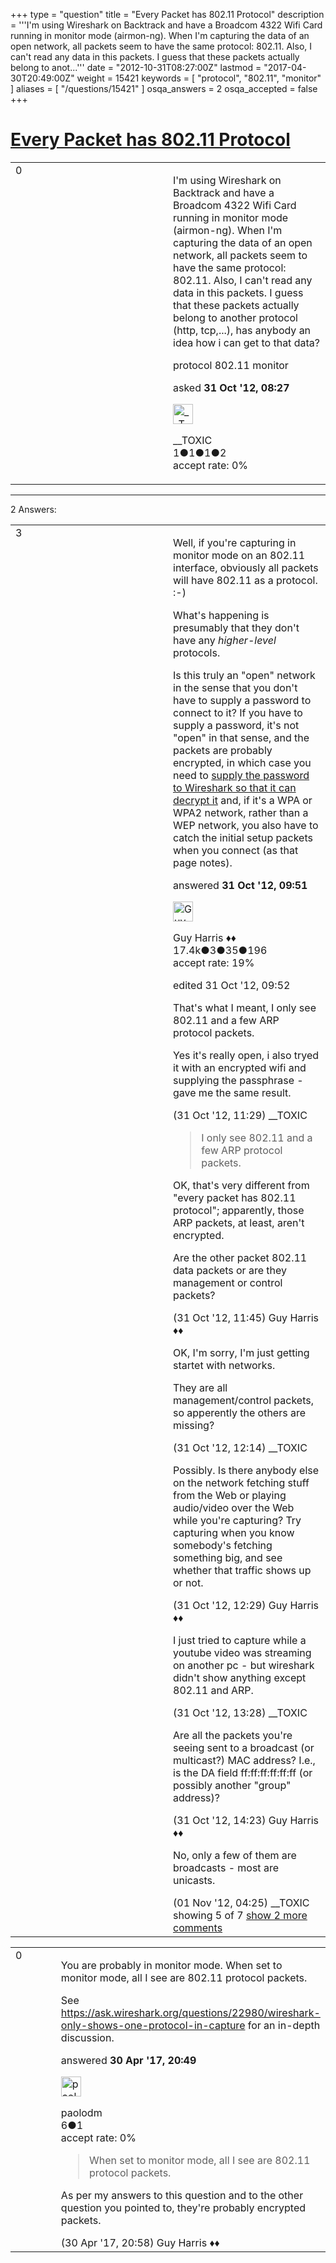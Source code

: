 +++
type = "question"
title = "Every Packet has 802.11 Protocol"
description = '''I&#x27;m using Wireshark on Backtrack and have a Broadcom 4322 Wifi Card running in monitor mode (airmon-ng). When I&#x27;m capturing the data of an open network, all packets seem to have the same protocol: 802.11. Also, I can&#x27;t read any data in this packets. I guess that these packets actually belong to anot...'''
date = "2012-10-31T08:27:00Z"
lastmod = "2017-04-30T20:49:00Z"
weight = 15421
keywords = [ "protocol", "802.11", "monitor" ]
aliases = [ "/questions/15421" ]
osqa_answers = 2
osqa_accepted = false
+++

<div class="headNormal">

# [Every Packet has 802.11 Protocol](/questions/15421/every-packet-has-80211-protocol)

</div>

<div id="main-body">

<div id="askform">

<table id="question-table" style="width:100%;"><colgroup><col style="width: 50%" /><col style="width: 50%" /></colgroup><tbody><tr class="odd"><td style="width: 30px; vertical-align: top"><div class="vote-buttons"><div id="post-15421-score" class="post-score" title="current number of votes">0</div><div id="favorite-count" class="favorite-count"></div></div></td><td><div id="item-right"><div class="question-body"><p>I'm using Wireshark on Backtrack and have a Broadcom 4322 Wifi Card running in monitor mode (airmon-ng). When I'm capturing the data of an open network, all packets seem to have the same protocol: 802.11. Also, I can't read any data in this packets. I guess that these packets actually belong to another protocol (http, tcp,...), has anybody an idea how i can get to that data?</p></div><div id="question-tags" class="tags-container tags">protocol 802.11 monitor</div><div id="question-controls" class="post-controls"></div><div class="post-update-info-container"><div class="post-update-info post-update-info-user"><p>asked <strong>31 Oct '12, 08:27</strong></p><img src="https://secure.gravatar.com/avatar/82c6a854f0d66dcf9b1727f4e6c49523?s=32&amp;d=identicon&amp;r=g" class="gravatar" width="32" height="32" alt="__TOXIC&#39;s gravatar image" /><p>__TOXIC<br />
<span class="score" title="1 reputation points">1</span><span title="1 badges"><span class="badge1">●</span><span class="badgecount">1</span></span><span title="1 badges"><span class="silver">●</span><span class="badgecount">1</span></span><span title="2 badges"><span class="bronze">●</span><span class="badgecount">2</span></span><br />
<span class="accept_rate" title="Rate of the user&#39;s accepted answers">accept rate:</span> <span title="__TOXIC has no accepted answers">0%</span></p></div></div><div id="comments-container-15421" class="comments-container"></div><div id="comment-tools-15421" class="comment-tools"></div><div class="clear"></div><div id="comment-15421-form-container" class="comment-form-container"></div><div class="clear"></div></div></td></tr></tbody></table>

------------------------------------------------------------------------

<div class="tabBar">

<span id="sort-top"></span>

<div class="headQuestions">

2 Answers:

</div>

</div>

<span id="15424"></span>

<div id="answer-container-15424" class="answer">

<table style="width:100%;"><colgroup><col style="width: 50%" /><col style="width: 50%" /></colgroup><tbody><tr class="odd"><td style="width: 30px; vertical-align: top"><div class="vote-buttons"><div id="post-15424-score" class="post-score" title="current number of votes">3</div></div></td><td><div class="item-right"><div class="answer-body"><p>Well, if you're capturing in monitor mode on an 802.11 interface, obviously all packets will have 802.11 as a protocol. :-)</p><p>What's happening is presumably that they don't have any <em>higher-level</em> protocols.</p><p>Is this truly an "open" network in the sense that you don't have to supply a password to connect to it? If you have to supply a password, it's not "open" in that sense, and the packets are probably encrypted, in which case you need to <a href="http://wiki.wireshark.org/HowToDecrypt802.11">supply the password to Wireshark so that it can decrypt it</a> and, if it's a WPA or WPA2 network, rather than a WEP network, you also have to catch the initial setup packets when you connect (as that page notes).</p></div><div class="answer-controls post-controls"></div><div class="post-update-info-container"><div class="post-update-info post-update-info-user"><p>answered <strong>31 Oct '12, 09:51</strong></p><img src="https://secure.gravatar.com/avatar/f93de7000747ab5efb5acd3034b2ebd7?s=32&amp;d=identicon&amp;r=g" class="gravatar" width="32" height="32" alt="Guy%20Harris&#39;s gravatar image" /><p>Guy Harris ♦♦<br />
<span class="score" title="17443 reputation points"><span>17.4k</span></span><span title="3 badges"><span class="badge1">●</span><span class="badgecount">3</span></span><span title="35 badges"><span class="silver">●</span><span class="badgecount">35</span></span><span title="196 badges"><span class="bronze">●</span><span class="badgecount">196</span></span><br />
<span class="accept_rate" title="Rate of the user&#39;s accepted answers">accept rate:</span> <span title="Guy Harris has 216 accepted answers">19%</span></p></div><div class="post-update-info post-update-info-edited"><p>edited 31 Oct '12, 09:52</p></div></div><div id="comments-container-15424" class="comments-container"><span id="15426"></span><div id="comment-15426" class="comment"><div id="post-15426-score" class="comment-score"></div><div class="comment-text"><p>That's what I meant, I only see 802.11 and a few ARP protocol packets.</p><p>Yes it's really open, i also tryed it with an encrypted wifi and supplying the passphrase - gave me the same result.</p></div><div id="comment-15426-info" class="comment-info"><span class="comment-age">(31 Oct '12, 11:29)</span> __TOXIC</div></div><span id="15427"></span><div id="comment-15427" class="comment"><div id="post-15427-score" class="comment-score"></div><div class="comment-text"><blockquote><p>I only see 802.11 and a few ARP protocol packets.</p></blockquote><p>OK, that's very different from "every packet has 802.11 protocol"; apparently, those ARP packets, at least, aren't encrypted.</p><p>Are the other packet 802.11 data packets or are they management or control packets?</p></div><div id="comment-15427-info" class="comment-info"><span class="comment-age">(31 Oct '12, 11:45)</span> Guy Harris ♦♦</div></div><span id="15432"></span><div id="comment-15432" class="comment"><div id="post-15432-score" class="comment-score"></div><div class="comment-text"><p>OK, I'm sorry, I'm just getting startet with networks.</p><p>They are all management/control packets, so apperently the others are missing?</p></div><div id="comment-15432-info" class="comment-info"><span class="comment-age">(31 Oct '12, 12:14)</span> __TOXIC</div></div><span id="15433"></span><div id="comment-15433" class="comment"><div id="post-15433-score" class="comment-score"></div><div class="comment-text"><p>Possibly. Is there anybody else on the network fetching stuff from the Web or playing audio/video over the Web while you're capturing? Try capturing when you know somebody's fetching something big, and see whether that traffic shows up or not.</p></div><div id="comment-15433-info" class="comment-info"><span class="comment-age">(31 Oct '12, 12:29)</span> Guy Harris ♦♦</div></div><span id="15434"></span><div id="comment-15434" class="comment"><div id="post-15434-score" class="comment-score"></div><div class="comment-text"><p>I just tried to capture while a youtube video was streaming on another pc - but wireshark didn't show anything except 802.11 and ARP.</p></div><div id="comment-15434-info" class="comment-info"><span class="comment-age">(31 Oct '12, 13:28)</span> __TOXIC</div></div><span id="15435"></span><div id="comment-15435" class="comment not_top_scorer"><div id="post-15435-score" class="comment-score"></div><div class="comment-text"><p>Are all the packets you're seeing sent to a broadcast (or multicast?) MAC address? I.e., is the DA field ff:ff:ff:ff:ff:ff (or possibly another "group" address)?</p></div><div id="comment-15435-info" class="comment-info"><span class="comment-age">(31 Oct '12, 14:23)</span> Guy Harris ♦♦</div></div><span id="15461"></span><div id="comment-15461" class="comment not_top_scorer"><div id="post-15461-score" class="comment-score"></div><div class="comment-text"><p>No, only a few of them are broadcasts - most are unicasts.</p></div><div id="comment-15461-info" class="comment-info"><span class="comment-age">(01 Nov '12, 04:25)</span> __TOXIC</div></div></div><div id="comment-tools-15424" class="comment-tools"><span class="comments-showing"> showing 5 of 7 </span> <a href="#" class="show-all-comments-link">show 2 more comments</a></div><div class="clear"></div><div id="comment-15424-form-container" class="comment-form-container"></div><div class="clear"></div></div></td></tr></tbody></table>

</div>

<span id="61132"></span>

<div id="answer-container-61132" class="answer">

<table style="width:100%;"><colgroup><col style="width: 50%" /><col style="width: 50%" /></colgroup><tbody><tr class="odd"><td style="width: 30px; vertical-align: top"><div class="vote-buttons"><div id="post-61132-score" class="post-score" title="current number of votes">0</div></div></td><td><div class="item-right"><div class="answer-body"><p>You are probably in monitor mode. When set to monitor mode, all I see are 802.11 protocol packets.</p><p>See <a href="https://ask.wireshark.org/questions/22980/wireshark-only-shows-one-protocol-in-capture">https://ask.wireshark.org/questions/22980/wireshark-only-shows-one-protocol-in-capture</a> for an in-depth discussion.</p></div><div class="answer-controls post-controls"></div><div class="post-update-info-container"><div class="post-update-info post-update-info-user"><p>answered <strong>30 Apr '17, 20:49</strong></p><img src="https://secure.gravatar.com/avatar/0f7cac8d8416ca66066bae84329a4fe0?s=32&amp;d=identicon&amp;r=g" class="gravatar" width="32" height="32" alt="paolodm&#39;s gravatar image" /><p>paolodm<br />
<span class="score" title="6 reputation points">6</span><span title="1 badges"><span class="bronze">●</span><span class="badgecount">1</span></span><br />
<span class="accept_rate" title="Rate of the user&#39;s accepted answers">accept rate:</span> <span title="paolodm has no accepted answers">0%</span></p></div></div><div id="comments-container-61132" class="comments-container"><span id="61133"></span><div id="comment-61133" class="comment"><div id="post-61133-score" class="comment-score"></div><div class="comment-text"><blockquote><p>When set to monitor mode, all I see are 802.11 protocol packets.</p></blockquote><p>As per my answers to this question and to the other question you pointed to, they're probably encrypted packets.</p></div><div id="comment-61133-info" class="comment-info"><span class="comment-age">(30 Apr '17, 20:58)</span> Guy Harris ♦♦</div></div></div><div id="comment-tools-61132" class="comment-tools"></div><div class="clear"></div><div id="comment-61132-form-container" class="comment-form-container"></div><div class="clear"></div></div></td></tr></tbody></table>

</div>

<div class="paginator-container-left">

</div>

</div>

</div>

